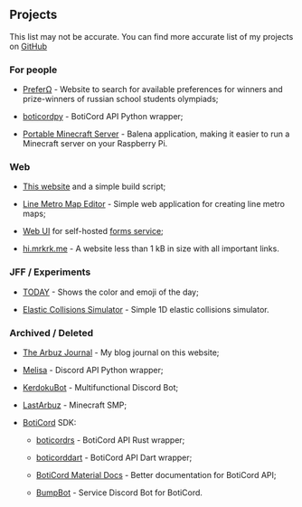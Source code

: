 ## Projects

This list may not be accurate. You can find more accurate list of my projects on [GitHub](https://github.com/grey-cat-1908/)

### For people

* [PreferΩ](https://prefero.mrkrk.me/) - Website to search for available preferences for winners and prize-winners of russian school students olympiads;
  
* [boticordpy](https://github.com/boticord/boticordpy) - BotiCord API Python wrapper;

* [Portable Minecraft Server](https://github.com/grey-cat-1908/portable-mc-server) - Balena application, making it easier to run a Minecraft server on your Raspberry Pi.

### Web

* [This website](https://github.com/grey-cat-1908/website/) and a simple build script;

* [Line Metro Map Editor](https://github.com/grey-cat-1908/metro) - Simple web application for creating line metro maps;

* [Web UI](https://github.com/grey-cat-1908/formaptix-web) for self-hosted [forms service](https://github.com/grey-cat-1908/formaptix-server);

* [hi.mrkrk.me](https://hi.mrkrk.me/) - A website less than 1 kB in size with all important links.

### JFF / Experiments

* [TODAY](https://today.mrkrk.me/) - Shows the color and emoji of the day;

* [Elastic Collisions Simulator](https://mrkrk.me/blog/1d-collisions/) - Simple 1D elastic collisions simulator.

### Archived / Deleted

* [The Arbuz Journal](https://mrkrk.me/blog) - My blog journal on this website;

* [Melisa](https://github.com/MelisaDev/melisa) - Discord API Python wrapper;

* [KerdokuBot](https://kerdoku.top/) - Multifunctional Discord Bot;

* [LastArbuz](https://lastarbuz.lol/) - Minecraft SMP;
  
* [BotiCord](https://github.com/boticord) SDK: 
    
    * [boticordrs](https://github.com/boticord/boticordrs) - BotiCord API Rust wrapper;
    
    * [boticorddart](https://github.com/grey-cat-1908/boticorddart) - BotiCord API Dart wrapper;
    
    * [BotiCord Material Docs](https://github.com/boticord/docs) - Better documentation for BotiCord API;

    * [BumpBot](http://web.archive.org/web/20221230114858/https://boticord.top/bot/947141336451153931) - Service Discord Bot for BotiCord.
